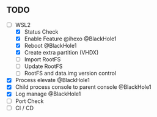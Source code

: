 ## TODO

- [ ] WSL2
  - [x] Status Check
  - [x] Enable Feature @ihexo @BlackHole1
  - [x] Reboot @BlackHole1
  - [x] Create extra partition (VHDX)
  - [ ] Import RootFS
  - [ ] Update RootFS
  - [ ] RootFS and data.img version control
- [x] Process elevate @BlackHole1
- [x] Child process console to parent console @BlackHole1
- [x] Log manage @BlackHole1
- [ ] Port Check
- [ ] CI / CD
